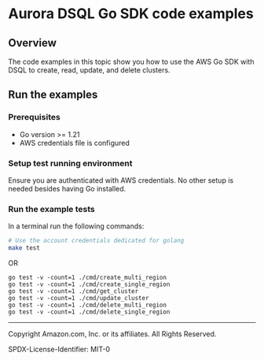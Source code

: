 # Aurora DSQL Go SDK code examples

## Overview

The code examples in this topic show you how to use the AWS Go SDK with DSQL to create, read, update, and delete clusters.

## Run the examples

### Prerequisites

* Go version >= 1.21
* AWS credentials file is configured


### Setup test running environment

Ensure you are authenticated with AWS credentials. No other setup is needed besides having Go installed.

### Run the example tests

In a terminal run the following commands:

```sh
# Use the account credentials dedicated for golang
make test
```

OR

```shell
go test -v -count=1 ./cmd/create_multi_region
go test -v -count=1 ./cmd/create_single_region
go test -v -count=1 ./cmd/get_cluster
go test -v -count=1 ./cmd/update_cluster
go test -v -count=1 ./cmd/delete_multi_region
go test -v -count=1 ./cmd/delete_single_region
```

---

Copyright Amazon.com, Inc. or its affiliates. All Rights Reserved.

SPDX-License-Identifier: MIT-0
